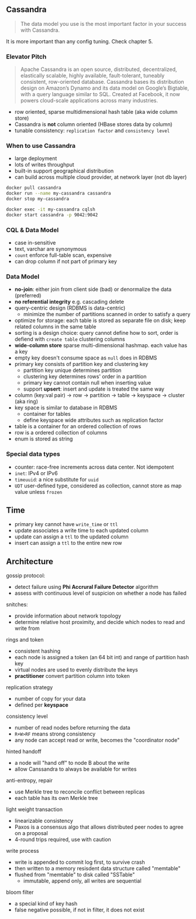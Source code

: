## Cassandra

> The data model you use is the most important factor in your success with Cassandra.

It is more important than any config tuning. Check chapter 5.

### Elevator Pitch

> Apache Cassandra is an open source, distributed, decentralized, elastically scalable, highly available, fault-tolerant, tuneably consistent, row-oriented database. Cassandra bases its distribution design on Amazon’s Dynamo and its data model on Google’s Bigtable, with a query language similar to SQL. Created at Facebook, it now powers cloud-scale applications across many industries.

- row oriented, sparse multidimensional hash table (aka wide column store)
- Cassandra is **not** column oriented (HBase stores data by column)
- tunable consistency: `replication factor` and `consistency level`

### When to use Cassandra

- large deployment
- lots of writes throughput
- built-in support geographical distribution
- can build across multiple cloud provider, at network layer (not db layer)

```bash
docker pull cassandra
docker run --name my-cassandra cassandra
docker stop my-cassandra

docker exec -it my-cassandra cqlsh
docker start cassandra -p 9042:9042
```

### CQL & Data Model

- case in-sensitive
- text, varchar are synonymous
- `count` enforce full-table scan, expensive
- can drop column if not part of primary key

### Data Model

- **no-join**: either join from client side (bad) or denormalize the data (preferred)
- **no referential integrity** e.g. cascading delete
- query-centric design (RDBMS is data-centric)
  - minimize the number of partitions scanned in order to satisfy a query
- optimize for storage: each table is stored as separate file on disk; keep related columns in the same table
- sorting is a design choice: query cannot define how to sort, order is defiend with `create table` clustering columns
- **wide-column store** sparse multi-dimensional hashmap. each value has a key
- empty key doesn't consume space as `null` does in RDBMS
- primary key consists of partition key and clustering key
  - partition key unique determines partition
  - clustering key determines rows' order in a partition
  - primary key cannot contain null when inserting value
  - support **upsert**: insert and update is treated the same way
- column (key:val pair) -> row -> partition -> table -> keyspace -> cluster (aka ring)
- key space is similar to database in RDBMS
  - container for tables
  - define keyspace wide attributes such as replication factor
- table is a container for an ordered collection of rows
- row is a ordered collection of columns
- enum is stored as string

### Special data types

- counter: race-free increments across data center. Not idempotent
- `inet`: IPv4 or IPv6
- `timeuuid`: a nice substitute for `uuid`
- `UDT` user-defined type, considered as collection, cannot store as map value unless `frozen`

## Time

- primary key cannot have `write_time` or `ttl`
- update associates a write time to each updated column
- update can assign a `ttl` to the updated column
- insert can assign a `ttl` to the entire new row

## Architecture

gossip protocol:

- detect failure using **Phi Accrural Failure Detector** algorithm
- assess with continuous level of suspicion on whether a node has failed

snitches:

- provide information about network topology
- determine relative host proximity, and decide which nodes to read and write from

rings and token

- consistent hashing
- each node is assigned a token (an 64 bit int) and range of partition hash key
- virtual nodes are used to evenly distribute the keys
- **practitioner** convert partition column into token

replication strategy

- number of copy for your data
- defined per **keyspace**

consistency level

- number of read nodes before returning the data
- `R+W>RF` means strong consistency
- any node can accept read or write, becomes the "coordinator node"

hinted handoff

- a node will "hand off" to node B about the write
- allow Canssandra to always be available for writes

anti-entropy, repair

- use Merkle tree to reconcile conflict between replicas
- each table has its own Merkle tree

light weight transaction

- linearizable consistency
- Paxos is a consensus algo that allows distributed peer nodes to agree on a proposal
- 4-round trips required, use with caution

write process

- write is appended to commit log first, to survive crash
- then written to a memory resisdent data structure called "memtable"
- flushed from "memtable" to disk called "SSTable"
  - immutable, append only, all writes are sequential

bloom filter

- a special kind of key hash
- false negative possible, if not in filter, it does not exist
